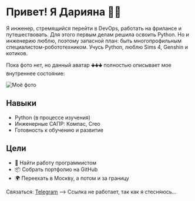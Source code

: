 # Привет! Я Дарияна 👩‍💻

Я инженер, стремящийся перейти в DevOps, работать на фрилансе и путешествовать. Для этого первым делам решила освоить Python. Но и инженерию люблю, поэтому запасной план: быть многопрофильным специалистом-робототехником. Учусь Python, люблю Sims 4, Genshin и котиков. 

Пока фото нет, но данный аватар 🢃🢃🢃 полностью описывает мое внутреннее состояние:

![Моё фото](https://i.pinimg.com/564x/d8/b1/c4/d8b1c4a62b80f8310aad578cf957f176.jpg) 

## Навыки
- Python (в процессе изучения)
- Инженерные САПР: Компас, Creo
- Готовность к обучению и развитие

## Цели
- 💼 Найти работу программистом
- 📦 Собрать портфолио на GitHub
- 🌍 Переехать в Москву, а потом и за границу

Связаться: [Telegram](https://t.me/моя_ссылка) --> Ссылка не работает, так как я стесняюсь...

